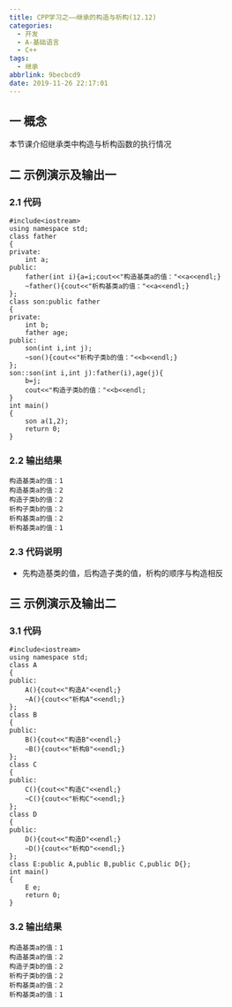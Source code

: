 ```yaml
---
title: CPP学习之——继承的构造与析构(12.12)
categories:
  - 开发
  - A-基础语言
  - C++
tags:
  - 继承
abbrlink: 9becbcd9
date: 2019-11-26 22:17:01
---
```

## 一 概念

本节课介绍继承类中构造与析构函数的执行情况   

<!--more-->

## 二 示例演示及输出一

### 2.1 代码

```
#include<iostream>
using namespace std;
class father
{
private:
	int a;
public:
	father(int i){a=i;cout<<"构造基类a的值："<<a<<endl;}
	~father(){cout<<"析构基类a的值："<<a<<endl;}
};
class son:public father
{
private:
	int b;
	father age;
public:
	son(int i,int j);
	~son(){cout<<"析构子类b的值："<<b<<endl;}
};
son::son(int i,int j):father(i),age(j){
	b=j;
	cout<<"构造子类b的值："<<b<<endl;
}
int main()
{
	son a(1,2);
	return 0;
}
```

### 2.2 输出结果

```
构造基类a的值：1
构造基类a的值：2
构造子类b的值：2
析构子类b的值：2
析构基类a的值：2
析构基类a的值：1
```

### 2.3 代码说明

* 先构造基类的值，后构造子类的值，析构的顺序与构造相反

## 三 示例演示及输出二

### 3.1 代码

```
#include<iostream>
using namespace std;
class A
{
public:
	A(){cout<<"构造A"<<endl;}
	~A(){cout<<"析构A"<<endl;}
};
class B
{
public:
	B(){cout<<"构造B"<<endl;}
	~B(){cout<<"析构B"<<endl;}
};
class C
{
public:
	C(){cout<<"构造C"<<endl;}
	~C(){cout<<"析构C"<<endl;}
};
class D
{
public:
	D(){cout<<"构造D"<<endl;}
	~D(){cout<<"析构D"<<endl;}
};
class E:public A,public B,public C,public D{};
int main()
{
	E e;
	return 0;
}
```

### 3.2 输出结果

```
构造基类a的值：1
构造基类a的值：2
构造子类b的值：2
析构子类b的值：2
析构基类a的值：2
析构基类a的值：1
```
